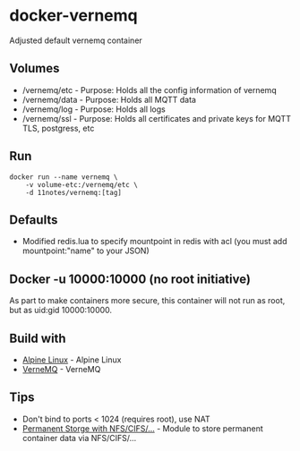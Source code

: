 # docker-vernemq
Adjusted default vernemq container

## Volumes
* /vernemq/etc - Purpose: Holds all the config information of vernemq
* /vernemq/data - Purpose: Holds all MQTT data
* /vernemq/log - Purpose: Holds all logs
* /vernemq/ssl - Purpose: Holds all certificates and private keys for MQTT TLS, postgress, etc

## Run
```shell
docker run --name vernemq \
    -v volume-etc:/vernemq/etc \
    -d 11notes/vernemq:[tag]
```
## Defaults
* Modified redis.lua to specify mountpoint in redis with acl (you must add mountpoint:"name" to your JSON)

## Docker -u 10000:10000 (no root initiative)
As part to make containers more secure, this container will not run as root, but as uid:gid 10000:10000.

## Build with
* [Alpine Linux](https://alpinelinux.org/) - Alpine Linux
* [VerneMQ](https://vernemq.com/) - VerneMQ

## Tips

* Don't bind to ports < 1024 (requires root), use NAT
* [Permanent Storge with NFS/CIFS/...](https://github.com/11notes/alpine-docker-netshare) - Module to store permanent container data via NFS/CIFS/...